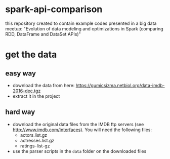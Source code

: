 # spark-api-comparison
this repository created to contain example codes presented in a big data meetup: "Evolution of data modeling and optimizations in Spark (comparing RDD, DataFrame and DataSet APIs)"

# get the data

## easy way
 - download the data from here: https://gumicsizma.netbiol.org/data-imdb-2016-dec.tgz
 - extract it in the project
 
## hard way
 - download the original data files from the IMDB ftp servers (see http://www.imdb.com/interfaces). You will need the following files:
    - actors.list.gz
    - actresses.list.gz
    - ratings-list-gz
 - use the parser scripts in the `data` folder on the downloaded files 
